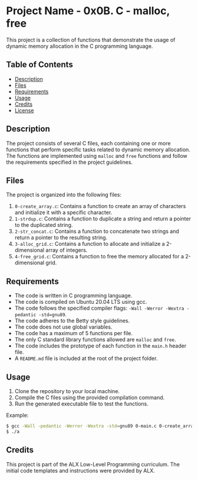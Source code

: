 # Project Name - 0x0B. C - malloc, free

This project is a collection of functions that demonstrate the usage of dynamic memory allocation in the C programming language.

## Table of Contents

- [Description](#description)
- [Files](#files)
- [Requirements](#requirements)
- [Usage](#usage)
- [Credits](#credits)
- [License](#license)

## Description

The project consists of several C files, each containing one or more functions that perform specific tasks related to dynamic memory allocation. The functions are implemented using `malloc` and `free` functions and follow the requirements specified in the project guidelines.

## Files

The project is organized into the following files:

1. `0-create_array.c`: Contains a function to create an array of characters and initialize it with a specific character.
2. `1-strdup.c`: Contains a function to duplicate a string and return a pointer to the duplicated string.
3. `2-str_concat.c`: Contains a function to concatenate two strings and return a pointer to the resulting string.
4. `3-alloc_grid.c`: Contains a function to allocate and initialize a 2-dimensional array of integers.
5. `4-free_grid.c`: Contains a function to free the memory allocated for a 2-dimensional grid.

## Requirements

- The code is written in C programming language.
- The code is compiled on Ubuntu 20.04 LTS using gcc.
- The code follows the specified compiler flags: `-Wall -Werror -Wextra -pedantic -std=gnu89`.
- The code adheres to the Betty style guidelines.
- The code does not use global variables.
- The code has a maximum of 5 functions per file.
- The only C standard library functions allowed are `malloc` and `free`.
- The code includes the prototype of each function in the `main.h` header file.
- A `README.md` file is included at the root of the project folder.

## Usage

1. Clone the repository to your local machine.
2. Compile the C files using the provided compilation command.
3. Run the generated executable file to test the functions.

Example:

```bash
$ gcc -Wall -pedantic -Werror -Wextra -std=gnu89 0-main.c 0-create_array.c -o a
$ ./a
```

## Credits

This project is part of the ALX Low-Level Programming curriculum. The initial code templates and instructions were provided by ALX.
